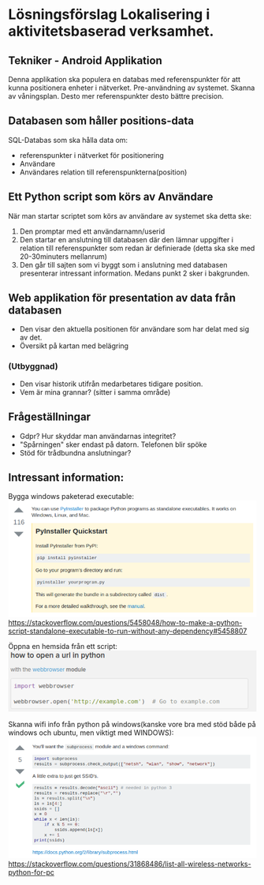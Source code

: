 # Lösningsförslag Lokalisering i aktivitetsbaserad verksamhet.

## Tekniker - Android Applikation
Denna applikation ska populera en databas med referenspunkter för att kunna positionera
enheter i nätverket. Pre-användning av systemet.
Skanna av våningsplan. Desto mer referenspunkter desto bättre precision.

## Databasen som håller positions-data
SQL-Databas som ska hålla data om:
* referenspunkter i nätverket för positionering
* Användare
* Användares relation till referenspunkterna(position)

## Ett Python script som körs av Användare
När man startar scriptet som körs av användare av systemet ska detta ske:
1. Den promptar med ett användarnamn/userid
2. Den startar en anslutning till databasen där den lämnar uppgifter i relation till
referenspunkter som redan är definierade (detta ska ske med 20-30minuters mellanrum)
3. Den går till sajten som vi byggt som i anslutning med databasen presenterar intressant information. Medans punkt 2 sker i bakgrunden.


## Web applikation för presentation av data från databasen
* Den visar den aktuella positionen för användare som har delat med sig av det.
* Översikt på kartan med belägring
### (Utbyggnad)
* Den visar historik utifrån medarbetares tidigare position.
* Vem är mina grannar? (sitter i samma område)

## Frågeställningar
* Gdpr? Hur skyddar man användarnas integritet?
* "Spårningen" sker endast på datorn. Telefonen blir spöke
* Stöd för trådbundna anslutningar?

## Intressant information:
Bygga windows paketerad executable:
![alt text](pyinstaller.png)
https://stackoverflow.com/questions/5458048/how-to-make-a-python-script-standalone-executable-to-run-without-any-dependency#5458807

Öppna en hemsida från ett script:
![alt text](openwebpage.png)

Skanna wifi info från python på windows(kanske vore bra med stöd både på windows och ubuntu, men viktigt med WINDOWS):
![alt text](windowswifiscan.png)
https://stackoverflow.com/questions/31868486/list-all-wireless-networks-python-for-pc
